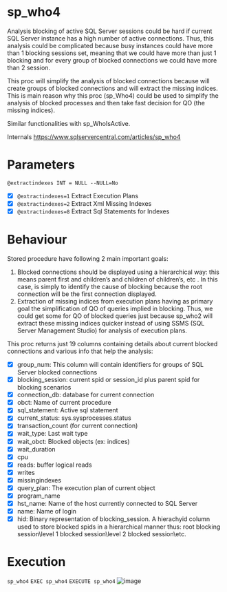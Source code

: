 # sp_who4

Analysis blocking of active SQL Server sessions could be hard if current SQL Server instance has a high number of active connections. Thus, this analysis could be complicated because busy instances could have more than 1 blocking sessions set, meaning that we could have more than just 1 blocking and for every group of blocked connections we could have more than 2 session.    

This proc will simplify the analysis of blocked connections because will create groups of blocked connections and will extract the missing indices. This is main reason why this proc (sp_Who4) could be used to simplify the analysis of blocked processes and then take fast decision for QO (the missing indices).

Similar functionalities with sp_WhoIsActive.
   
Internals https://www.sqlservercentral.com/articles/sp_who4

# Parameters
   
`@extractindexes INT = NULL --NULL=No`
- [x] `@extractindexes=1` Extract Execution Plans 
- [x] `@extractindexes=2` Extract Xml Missing Indexes
- [x] `@extractindexes=8` Extract Sql Statements for Indexes

# Behaviour

Stored procedure have following 2 main important goals: 
1. Blocked connections should be displayed using a hierarchical way: this means parent first and children’s and children of children’s, etc . In this case, is simply to identify the cause of blocking because the root connection will be the first connection displayed.   
2. Extraction of missing indices from execution plans having as primary goal the simplification of QO of queries implied in blocking. Thus, we could get some  for QO of blocked queries just because sp_who2 will extract these missing indices quicker instead of using SSMS (SQL Server Management Studio) for analysis of execution plans.

This proc returns just 19 columns containing details about current blocked connections and various info that help the analysis: 
- [x] group_num: This column will contain identifiers for groups of SQL Server blocked connections
- [x] blocking_session: current spid  or session_id  plus parent spid for blocking scenarios
- [x] connection_db: database for current connection        
- [x] obct: Name of current procedure
- [x] sql_statement: Active sql statement   
- [x] current_status: sys.sysprocesses.status                        
- [x] transaction_count (for current connection)
- [x] wait_type: Last wait type
- [x] wait_obct: Blocked objects (ex: indices)               
- [x] wait_duration 
- [x] cpu
- [x] reads: buffer logical reads
- [x] writes
- [x] missingindexes
- [x] query_plan: The execution plan of current object
- [x] program_name
- [x] hst_name: Name of the host currently connected to SQL Server
- [x] name: Name of login
- [x] hid: Binary representation of blocking_session. A hierachyid column used to store blocked spids in a hierarchical manner thus: root blocking session\level 1 blocked session\level 2 blocked session\etc. 

# Execution  

`sp_who4`
`EXEC sp_who4`
`EXECUTE sp_who4`
![image](https://user-images.githubusercontent.com/62909052/137633611-13909bd5-686f-4cd7-a890-e9a6842775cf.png)
